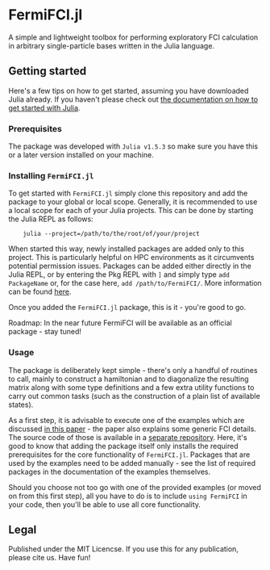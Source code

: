# FermiFCI.jl
A simple and lightweight toolbox for performing exploratory FCI calculation in arbitrary single-particle bases written in the Julia language.

## Getting started
Here's a few tips on how to get started, assuming you have downloaded Julia already. If you haven't please check out [the documentation on how to get started with Julia](https://docs.julialang.org/en/v1/manual/getting-started/).

### Prerequisites
The package was developed with `Julia v1.5.3` so make sure you have this or a later version installed on your machine.

### Installing `FermiFCI.jl`
To get started with `FermiFCI.jl` simply clone this repository and add the package to your global or local scope. Generally, it is recommended to use a local scope for each of your Julia projects. This can be done by starting the Julia REPL as follows:
```
    julia --project=/path/to/the/root/of/your/project
```
When started this way, newly installed packages are added only to this project. This is particularly helpful on HPC environments as it circumvents potential permission issues. Packages can be added either directly in the Julia REPL, or by entering the Pkg REPL with `]` and simply type `add PackageName` or, for the case here, `add /path/to/FermiFCI/`. More information can be found [here](https://docs.julialang.org/en/v1/stdlib/Pkg/).

Once you added the `FermiFCI.jl` package, this is it - you're good to go.

Roadmap: In the near future FermiFCI will be available as an official package - stay tuned!


### Usage
The package is deliberately kept simple - there's only a handful of routines to call, mainly to construct a hamiltonian and to diagonalize the resulting matrix along with some type definitions and a few extra utility functions to carry out common tasks (such as the construction of a plain list of available states). 

As a first step, it is advisable to execute one of the examples which are discussed [in this paper]() - the paper also explains some generic FCI details. The source code of those is available in a [separate repository](https://github.com/rammelmueller/fermifci_data_repo). Here, it's good to know that adding the package itself only installs the required prerequisites for the core functionality of `FermiFCI.jl`. Packages that are used by the examples need to be added manually - see the list of required packages in the documentation of the examples themselves.

Should you choose not too go with one of the provided examples (or moved on from this first step), all you have to do is to include `using FermiFCI` in your code, then you'll be able to use all core functionality.


## Legal
Published under the MIT Licencse. If you use this for any publication, please cite us. Have fun!
